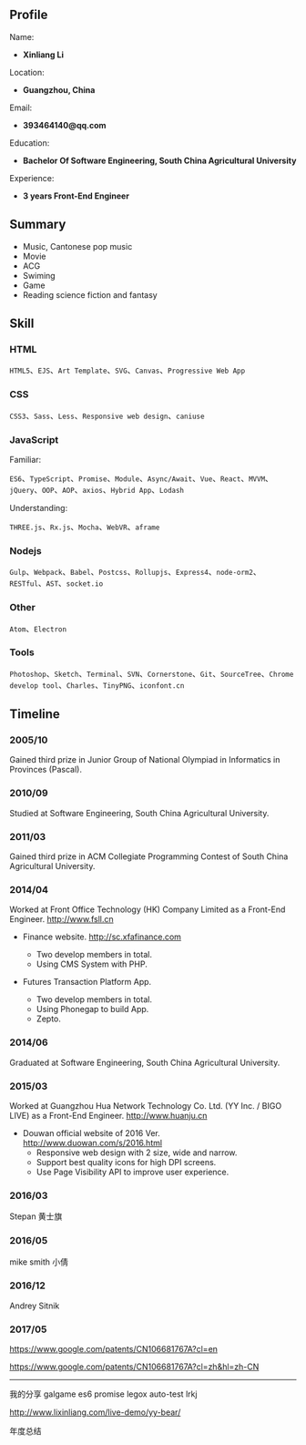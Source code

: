 ## Profile

Name:

* __Xinliang Li__

Location:

* __Guangzhou, China__

Email:

* __393464140@qq.com__

Education:

* __Bachelor Of Software Engineering, South China Agricultural University__

Experience:

* __3 years Front-End Engineer__

## Summary

* Music, Cantonese pop music
* Movie
* ACG
* Swiming
* Game
* Reading science fiction and fantasy

## Skill

### HTML

`HTML5`、`EJS`、`Art Template`、`SVG`、`Canvas`、`Progressive Web App`

### CSS

`CSS3`、`Sass`、`Less`、`Responsive web design`、`caniuse`

### JavaScript

Familiar:

`ES6`、`TypeScript`、`Promise`、`Module`、`Async/Await`、`Vue`、`React`、`MVVM`、`jQuery`、`OOP`、`AOP`、`axios`、`Hybrid App`、`Lodash`

Understanding:

`THREE.js`、`Rx.js`、`Mocha`、`WebVR`、`aframe`

### Nodejs

`Gulp`、`Webpack`、`Babel`、`Postcss`、`Rollupjs`、`Express4`、`node-orm2`、`RESTful`、`AST`、`socket.io`

### Other

`Atom`、`Electron`

### Tools

`Photoshop`、`Sketch`、`Terminal`、`SVN`、`Cornerstone`、`Git`、`SourceTree`、`Chrome develop tool`、`Charles`、`TinyPNG`、`iconfont.cn`

## Timeline

### 2005/10

Gained third prize in Junior Group of National Olympiad in Informatics in Provinces (Pascal).

### 2010/09

Studied at Software Engineering, South China Agricultural University.

### 2011/03

Gained third prize in ACM Collegiate Programming Contest of South China Agricultural University.

### 2014/04

Worked at Front Office Technology (HK) Company Limited as a Front-End Engineer. http://www.fsll.cn

* Finance website. http://sc.xfafinance.com
    * Two develop members in total.
    * Using CMS System with PHP.

* Futures Transaction Platform App.
    * Two develop members in total.
    * Using Phonegap to build App.
    * Zepto.

### 2014/06

Graduated at Software Engineering, South China Agricultural University.

### 2015/03

Worked at Guangzhou Hua Network Technology Co. Ltd. (YY Inc. / BIGO LIVE) as a Front-End Engineer. http://www.huanju.cn

* Douwan official website of 2016 Ver. http://www.duowan.com/s/2016.html
    * Responsive web design with 2 size, wide and narrow.
    * Support best quality icons for high DPI screens.
    * Use Page Visibility API to improve user experience.

### 2016/03

Stepan 黄士旗

### 2016/05

mike smith 小倩

### 2016/12

Andrey Sitnik

### 2017/05

https://www.google.com/patents/CN106681767A?cl=en

https://www.google.com/patents/CN106681767A?cl=zh&hl=zh-CN

---

我的分享 galgame es6 promise legox auto-test lrkj

http://www.lixinliang.com/live-demo/yy-bear/

年度总结
